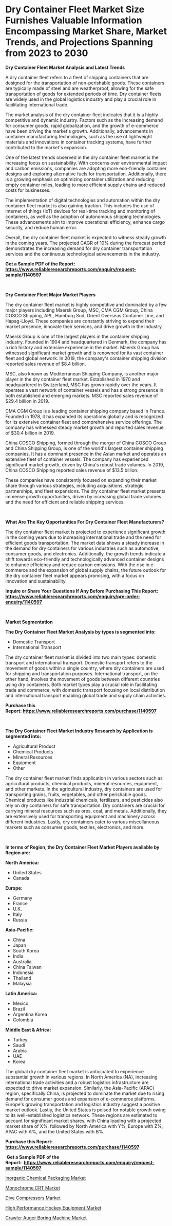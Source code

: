 <p><h1>Dry Container Fleet Market Size Furnishes Valuable Information Encompassing Market Share, Market Trends, and Projections Spanning from 2023 to 2030</h1></p><p><strong>Dry Container Fleet Market Analysis and Latest Trends</strong></p>
<p><p>A dry container fleet refers to a fleet of shipping containers that are designed for the transportation of non-perishable goods. These containers are typically made of steel and are weatherproof, allowing for the safe transportation of goods for extended periods of time. Dry container fleets are widely used in the global logistics industry and play a crucial role in facilitating international trade.</p><p>The market analysis of the dry container fleet indicates that it is a highly competitive and dynamic industry. Factors such as the increasing demand for consumer goods, rapid globalization, and the growth of e-commerce have been driving the market's growth. Additionally, advancements in container manufacturing technologies, such as the use of lightweight materials and innovations in container tracking systems, have further contributed to the market's expansion.</p><p>One of the latest trends observed in the dry container fleet market is the increasing focus on sustainability. With concerns over environmental impact and carbon emissions, companies are adopting more eco-friendly container designs and exploring alternative fuels for transportation. Additionally, there is a growing emphasis on optimizing container utilization and reducing empty container miles, leading to more efficient supply chains and reduced costs for businesses.</p><p>The implementation of digital technologies and automation within the dry container fleet market is also gaining traction. This includes the use of internet of things (IoT) devices for real-time tracking and monitoring of containers, as well as the adoption of autonomous shipping technologies. These advancements aim to improve operational efficiency, enhance cargo security, and reduce human error.</p><p>Overall, the dry container fleet market is expected to witness steady growth in the coming years. The projected CAGR of 10% during the forecast period demonstrates the increasing demand for dry container transportation services and the continuous technological advancements in the industry.</p></p>
<p><strong>Get a Sample PDF of the Report:&nbsp; <a href="https://www.reliableresearchreports.com/enquiry/request-sample/1140597">https://www.reliableresearchreports.com/enquiry/request-sample/1140597</a></strong></p>
<p>&nbsp;</p>
<p><strong>Dry Container Fleet Major Market Players</strong></p>
<p><p>The dry container fleet market is highly competitive and dominated by a few major players including Maersk Group, MSC, CMA CGM Group, China COSCO Shipping, APL, Hamburg Sud, Orient Overseas Container Line, and Hapag-Lloyd. These companies are constantly striving to expand their market presence, innovate their services, and drive growth in the industry.</p><p>Maersk Group is one of the largest players in the container shipping industry. Founded in 1904 and headquartered in Denmark, the company has a rich history and extensive experience in the market. Maersk Group has witnessed significant market growth and is renowned for its vast container fleet and global network. In 2019, the company's container shipping division reported sales revenue of $8.4 billion.</p><p>MSC, also known as Mediterranean Shipping Company, is another major player in the dry container fleet market. Established in 1970 and headquartered in Switzerland, MSC has grown rapidly over the years. It operates a vast network of container vessels and has a strong presence in both established and emerging markets. MSC reported sales revenue of $29.4 billion in 2019.</p><p>CMA CGM Group is a leading container shipping company based in France. Founded in 1978, it has expanded its operations globally and is recognized for its extensive container fleet and comprehensive service offerings. The company has witnessed steady market growth and reported sales revenue of $30.4 billion in 2019.</p><p>China COSCO Shipping, formed through the merger of China COSCO Group and China Shipping Group, is one of the world's largest container shipping companies. It has a dominant presence in the Asian market and operates an extensive fleet of container vessels. The company has experienced significant market growth, driven by China's robust trade volumes. In 2019, China COSCO Shipping reported sales revenue of $13.5 billion.</p><p>These companies have consistently focused on expanding their market share through various strategies, including acquisitions, strategic partnerships, and fleet expansions. The dry container fleet market presents immense growth opportunities, driven by increasing global trade volumes and the need for efficient and reliable shipping services.</p></p>
<p>&nbsp;</p>
<p><strong>What Are The Key Opportunities For Dry Container Fleet Manufacturers?</strong></p>
<p><p>The dry container fleet market is projected to experience significant growth in the coming years due to increasing international trade and the need for efficient goods transportation. The market data shows a steady increase in the demand for dry containers for various industries such as automotive, consumer goods, and electronics. Additionally, the growth trends indicate a shift towards eco-friendly and technologically advanced container designs to enhance efficiency and reduce carbon emissions. With the rise in e-commerce and the expansion of global supply chains, the future outlook for the dry container fleet market appears promising, with a focus on innovation and sustainability.</p></p>
<p><strong>Inquire or Share Your Questions If Any Before Purchasing This Report: <a href="https://www.reliableresearchreports.com/enquiry/pre-order-enquiry/1140597">https://www.reliableresearchreports.com/enquiry/pre-order-enquiry/1140597</a></strong></p>
<p>&nbsp;</p>
<p><strong>Market Segmentation</strong></p>
<p><strong>The Dry Container Fleet Market Analysis by types is segmented into:</strong></p>
<p><ul><li>Domestic Transport</li><li>International Transport</li></ul></p>
<p><p>The dry container fleet market is divided into two main types: domestic transport and international transport. Domestic transport refers to the movement of goods within a single country, where dry containers are used for shipping and transportation purposes. International transport, on the other hand, involves the movement of goods between different countries using dry containers. Both market types play a crucial role in facilitating trade and commerce, with domestic transport focusing on local distribution and international transport enabling global trade and supply chain activities.</p></p>
<p><strong>Purchase this Report:&nbsp;<a href="https://www.reliableresearchreports.com/purchase/1140597">https://www.reliableresearchreports.com/purchase/1140597</a></strong></p>
<p>&nbsp;</p>
<p><strong>The Dry Container Fleet Market Industry Research by Application is segmented into:</strong></p>
<p><ul><li>Agricultural Product</li><li>Chemical Products</li><li>Mineral Resources</li><li>Equipment</li><li>Other</li></ul></p>
<p><p>The dry container fleet market finds application in various sectors such as agricultural products, chemical products, mineral resources, equipment, and other markets. In the agricultural industry, dry containers are used for transporting grains, fruits, vegetables, and other perishable goods. Chemical products like industrial chemicals, fertilizers, and pesticides also rely on dry containers for safe transportation. Dry containers are crucial for carrying mineral resources such as ores, coal, and metals. Additionally, they are extensively used for transporting equipment and machinery across different industries. Lastly, dry containers cater to various miscellaneous markets such as consumer goods, textiles, electronics, and more.</p></p>
<p>&nbsp;</p>
<p><strong>In terms of Region, the Dry Container Fleet Market Players available by Region are:</strong></p>
<p>
    <p> <strong> North America: </strong>
        <ul>
            <li>United States</li>
            <li>Canada</li>
        </ul>
        </p> 
    <p> <strong> Europe: </strong>
        <ul>
            <li>Germany</li>
            <li>France</li>
            <li>U.K.</li>
            <li>Italy</li>
            <li>Russia</li>
        </ul>
        </p> 
    <p> <strong> Asia-Pacific: </strong>
        <ul>
            <li>China</li>
            <li>Japan</li>
            <li>South Korea</li>
            <li>India</li>
            <li>Australia</li>
            <li>China Taiwan</li>
            <li>Indonesia</li>
            <li>Thailand</li>
            <li>Malaysia</li>
        </ul>
        </p> 
    <p> <strong> Latin America: </strong>
        <ul>
            <li>Mexico</li>
            <li>Brazil</li>
            <li>Argentina Korea</li>
            <li>Colombia</li>
        </ul>
        </p> 
    <p> <strong> Middle East & Africa: </strong>
        <ul>
            <li>Turkey</li>
            <li>Saudi</li>
            <li>Arabia</li>
            <li>UAE</li>
            <li>Korea</li>
        </ul>
    </p>
    </p>
<p><p>The global dry container fleet market is anticipated to experience substantial growth in various regions. In North America (NA), increasing international trade activities and a robust logistics infrastructure are expected to drive market expansion. Similarly, the Asia-Pacific (APAC) region, specifically China, is projected to dominate the market due to rising demand for consumer goods and expansion of e-commerce platforms. Europe's growing transportation and logistics industry suggest a positive market outlook. Lastly, the United States is poised for notable growth owing to its well-established logistics network. These regions are estimated to account for significant market shares, with China leading with a projected market share of X%, followed by North America with Y%, Europe with Z%, APAC with A%, and the United States with B%.</p></p>
<p><strong>Purchase this Report: <a href="https://www.reliableresearchreports.com/purchase/1140597">https://www.reliableresearchreports.com/purchase/1140597</a></strong></p>
<p>&nbsp;<strong>Get a Sample PDF of the Report:&nbsp;&nbsp;<a href="https://www.reliableresearchreports.com/enquiry/request-sample/1140597">https://www.reliableresearchreports.com/enquiry/request-sample/1140597</a></strong></p>
<p><strong></strong></p>
<p><p><a href="https://medium.com/@allelee654/inorganic-chemical-packaging-market-focuses-on-market-share-size-and-projected-forecast-till-2030-363d64c99bf8">Inorganic Chemical Packaging Market</a></p><p><a href="https://medium.com/@kiannoel89776554/monochrome-crt-nbsp-market-focuses-on-market-share-size-and-projected-forecast-till-2030-a6b9ce2b23f8">Monochrome CRT Market</a></p><p><a href="https://www.linkedin.com/pulse/decoding-dive-compressors-market-deep-latest-trends-segmentation/">Dive Compressors Market</a></p><p><a href="https://www.linkedin.com/pulse/high-performance-hockey-equipment-market-size-growth-forecast/">High Performance Hockey Equipment Market</a></p><p><a href="https://www.linkedin.com/pulse/crawler-auger-boring-machine-market-research-report-provides/">Crawler Auger Boring Machine Market</a></p></p>